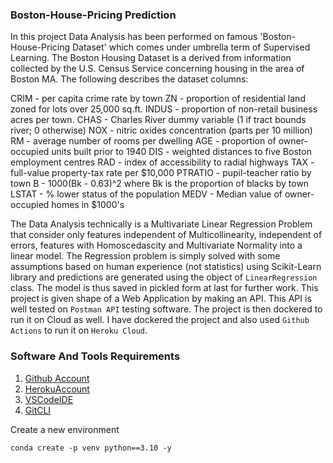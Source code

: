 ### Boston-House-Pricing Prediction
In this project Data Analysis has been performed on famous 'Boston-House-Pricing Dataset' which comes under umbrella term of Supervised Learning. 
The Boston Housing Dataset is a derived from information collected by the U.S. Census Service concerning housing in the area of Boston MA. The following describes the dataset columns:

CRIM - per capita crime rate by town
ZN - proportion of residential land zoned for lots over 25,000 sq.ft.
INDUS - proportion of non-retail business acres per town.
CHAS - Charles River dummy variable (1 if tract bounds river; 0 otherwise)
NOX - nitric oxides concentration (parts per 10 million)
RM - average number of rooms per dwelling
AGE - proportion of owner-occupied units built prior to 1940
DIS - weighted distances to five Boston employment centres
RAD - index of accessibility to radial highways
TAX - full-value property-tax rate per $10,000
PTRATIO - pupil-teacher ratio by town
B - 1000(Bk - 0.63)^2 where Bk is the proportion of blacks by town
LSTAT - % lower status of the population
MEDV - Median value of owner-occupied homes in $1000's

The Data Analysis technically is a Multivariate Linear Regression Problem that consider only features independent of Multicollinearity, independent of errors, features with Homoscedascity and Multivariate Normality into a linear model. The Regression problem is simply solved with some assumptions based on human experience (not statistics) using Scikit-Learn library and predictions are generated using the object of `LinearRegression` class. The model is thus saved in pickled form at last for further work. This project is given shape of a Web Application by making an API. This API is well tested on `Postman API` testing software. The project is then dockered to run it on Cloud as well. I have dockered the project and also used `Github Actions` to run it on `Heroku Cloud`.

### Software And Tools Requirements

1. [Github Account](https://github.com)
2. [HerokuAccount](https://heroku.com)
3. [VSCodeIDE](https://code.visualstudio.com/)
4. [GitCLI](https://git-scm.com/book/en/v2/Getting-Started-The-Command-Line)

Create a new environment



`conda create -p venv python==3.10 -y`


